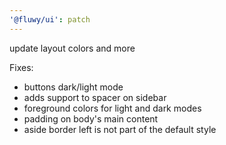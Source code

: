 ```yaml
---
'@fluwy/ui': patch
---
```


update layout colors and more

Fixes:
- buttons dark/light mode
- adds support to spacer on sidebar
- foreground colors for light and dark modes
- padding on body's main content
- aside border left is not part of the default style
